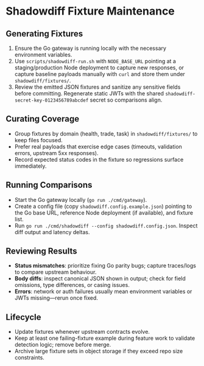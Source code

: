 # Shadowdiff Fixture Maintenance

## Generating Fixtures
1. Ensure the Go gateway is running locally with the necessary environment variables.
2. Use `scripts/shadowdiff-run.sh` with `NODE_BASE_URL` pointing at a staging/production Node deployment to capture new responses, or capture baseline payloads manually with `curl` and store them under `shadowdiff/fixtures/`.
3. Review the emitted JSON fixtures and sanitize any sensitive fields before committing. Regenerate static JWTs with the shared `shadowdiff-secret-key-0123456789abcdef` secret so comparisons align.

## Curating Coverage
- Group fixtures by domain (health, trade, task) in `shadowdiff/fixtures/` to keep files focused.
- Prefer real payloads that exercise edge cases (timeouts, validation errors, upstream 5xx responses).
- Record expected status codes in the fixture so regressions surface immediately.

## Running Comparisons
- Start the Go gateway locally (`go run ./cmd/gateway`).
- Create a config file (copy `shadowdiff.config.example.json`) pointing to the Go base URL, reference Node deployment (if available), and fixture list.
- Run `go run ./cmd/shadowdiff --config shadowdiff.config.json`. Inspect diff output and latency deltas.

## Reviewing Results
- **Status mismatches**: prioritize fixing Go parity bugs; capture traces/logs to compare upstream behaviour.
- **Body diffs**: inspect canonical JSON shown in output; check for field omissions, type differences, or casing issues.
- **Errors**: network or auth failures usually mean environment variables or JWTs missing—rerun once fixed.

## Lifecycle
- Update fixtures whenever upstream contracts evolve.
- Keep at least one failing-fixture example during feature work to validate detection logic; remove before merge.
- Archive large fixture sets in object storage if they exceed repo size constraints.
